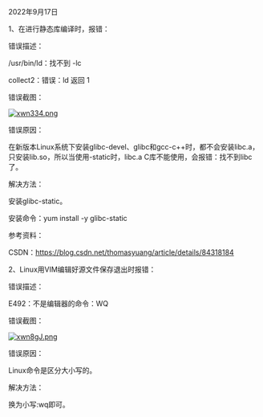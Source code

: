 2022年9月17日

1、在进行静态库编译时，报错：

错误描述：

/usr/bin/ld：找不到 -lc

collect2：错误：ld 返回 1

错误截图：

[![xwn334.png](https://s1.ax1x.com/2022/10/14/xwn334.png)](https://imgse.com/i/xwn334)

错误原因：

在新版本Linux系统下安装glibc-devel、glibc和gcc-c++时，都不会安装libc.a，只安装lib.so，所以当使用-static时，libc.a C库不能使用，会报错：找不到libc了。

解决方法：

安装glibc-static。

安装命令：yum install -y glibc-static

参考资料：

CSDN：https://blog.csdn.net/thomasyuang/article/details/84318184



2、Linux用VIM编辑好源文件保存退出时报错：

错误描述：

E492：不是编辑器的命令：WQ

错误截图：

[![xwn8gJ.png](https://s1.ax1x.com/2022/10/14/xwn8gJ.png)](https://imgse.com/i/xwn8gJ)

错误原因：

Linux命令是区分大小写的。

解决方法：

换为小写:wq即可。